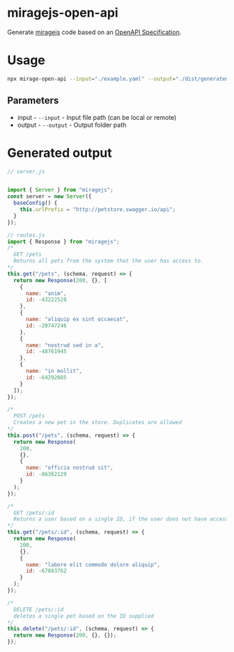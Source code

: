 # miragejs-open-api

Generate [miragejs](https://miragejs.com/) code based on an [OpenAPI Specification](https://github.com/OAI/OpenAPI-Specification).

# Usage

```sh
npx mirage-open-api --input="./example.yaml" --output="./dist/generated-mirage"
```

## Parameters

- input - `--input` - Input file path (can be local or remote)
- output - `--output` - Output folder path

# Generated output

```js
// server.js


import { Server } from "miragejs";
const server = new Server({
  baseConfig() {
    this.urlPrefix = "http://petstore.swagger.io/api";
  }
});
```

```js
// routes.js
import { Response } from "miragejs";
/*
  GET /pets
  Returns all pets from the system that the user has access to.
*/
this.get("/pets", (schema, request) => {
  return new Response(200, {}, [
    {
      name: "anim",
      id: -43222528
    },
    {
      name: "aliquip ex sint occaecat",
      id: -20747246
    },
    {
      name: "nostrud sed in a",
      id: -48761945
    },
    {
      name: "in mollit",
      id: -64292085
    }
  ]);
});

/*
  POST /pets
  Creates a new pet in the store. Duplicates are allowed
*/
this.post("/pets", (schema, request) => {
  return new Response(
    200,
    {},
    {
      name: "officia nostrud sit",
      id: -86362129
    }
  );
});

/*
  GET /pets/:id
  Returns a user based on a single ID, if the user does not have access to the pet
*/
this.get("/pets/:id", (schema, request) => {
  return new Response(
    200,
    {},
    {
      name: "labore elit commodo dolore aliquip",
      id: -67883762
    }
  );
});

/*
  DELETE /pets/:id
  deletes a single pet based on the ID supplied
*/
this.delete("/pets/:id", (schema, request) => {
  return new Response(200, {}, {});
});

```
